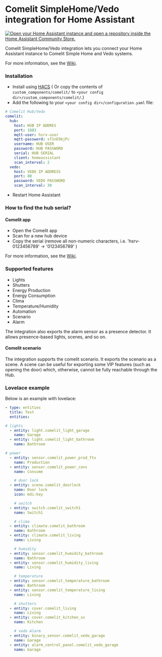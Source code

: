 # Comelit SimpleHome/Vedo integration for Home Assistant

[![Open your Home Assistant instance and open a repository inside the Home Assistant Community Store.](https://my.home-assistant.io/badges/hacs_repository.svg)](https://my.home-assistant.io/redirect/hacs_repository/?owner=gicamm&repository=homeassistant-comelit&category=integration)

Comelit SimpleHome/Vedo integration lets you connect your Home Assistant instance to Comelit Simple Home and Vedo
systems.

For more information, see the [Wiki](https://github.com/gicamm/homeassistant-comelit/wiki).

### Installation

- Install
  using [HACS](https://my.home-assistant.io/redirect/hacs_repository/?owner=gicamm&repository=homeassistant-comelit&category=integration) (
  Or copy the contents of `custom_components/comelit/` to `<your config dir>/custom_components/comelit/`.)
- Add the following to your `<your config dir>/configuration.yaml` file:

```yaml
# Comelit Hub/Vedo
comelit:
  hub:
    host: HUB IP ADDRES
    port: 1883
    mqtt-user: hsrv-user
    mqtt-password: sf1nE9bjPc
    username: HUB USER
    password: HUB PASSWORD
    serial: HUB SERIAL
    client: homeassistant
    scan_interval: 2
  vedo:
    host: VEDO IP ADDRESS
    port: 80
    password: VEDO PASSWORD
    scan_interval: 30

```

- Restart Home Assistant

### How to find the hub serial?

#### Comelit app

- Open the Comelit app
- Scan for a new hub device
- Copy the serial (remove all non-numeric characters, i.e. 'hsrv-0123456789' -> '0123456789' )

For more information, see the [Wiki](https://github.com/gicamm/homeassistant-comelit/wiki).

### Supported features
- Lights
- Shutters
- Energy Production
- Energy Consumption
- Clima
- Temperature/Humidity
- Automation
- Scenario
- Alarm

The integration also exports the alarm sensor as a presence detector. It allows presence-based lights, scenes, and so
on.

#### Comelit scenario

The integration supports the comelit scenario. It exports the scenario as a scene. A scene can be useful for exporting
some VIP features (such as opening the door) which, otherwise, cannot be fully reachable through the Hub.

### Lovelace example

Below is an example with lovelace:

```yaml
- type: entities
  title: Test
  entities:

# lights
  - entity: light.comelit_light_garage
    name: Garage
  - entity: light.comelit_light_bathroom
    name: Bathroom

# power
  - entity: sensor.comelit_power_prod_ftv
    name: Production
  - entity: sensor.comelit_power_cons
    name: Consume

    # door lock
  - entity: scene.comelit_doorlock
    name: Door lock
    icon: mdi:key

    # switch
  - entity: switch.comelit_switch1
    name: Switch1

    # clima
  - entity: climate.comelit_bathroom
    name: Bathroom
  - entity: climate.comelit_living
    name: Living

    # humidity
  - entity: sensor.comelit_humidity_bathroom
    name: Bathroom
  - entity: sensor.comelit_humidity_living
    name: Living

    # temperature
  - entity: sensor.comelit_temperature_bathroom
    name: Bathroom
  - entity: sensor.comelit_temperature_living
    name: Living

    # shutters
  - entity: cover.comelit_living
    name: Living
  - entity: cover.comelit_kitchen_sx
    name: Kitchen

    # vedo Alarm
  - entity: binary_sensor.comelit_vedo_garage
    name: Garage
  - entity: alarm_control_panel.comelit_vedo_garage
    name: Garage

```

